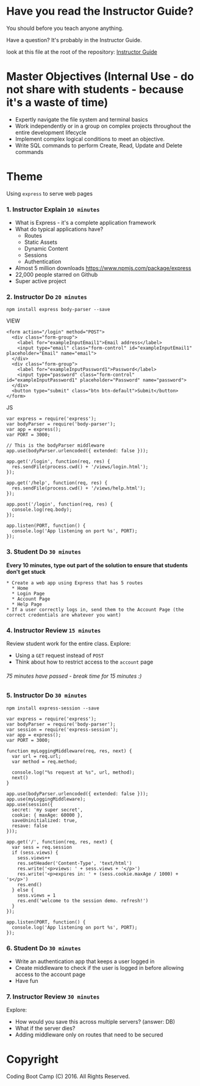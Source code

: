 # Have you read the Instructor Guide?

You should before you teach anyone anything.

Have a question? It's probably in the Instructor Guide.

look at this file at the root of the repository:
[Instructor Guide](https://github.com/RutgersCodingBootcamp/All-Lesson-Plans/blob/master/instructor_guide)

# Master Objectives (Internal Use - do not share with students - because it's a waste of time)

* Expertly navigate the file system and terminal basics
* Work independently or in a group on complex projects throughout the entire development lifecycle
* Implement complex logical conditions to meet an objective.
* Write SQL commands to perform Create, Read, Update and Delete commands


# Theme
Using `express` to serve web pages


### 1. Instructor Explain `10 minutes`
* What is Express - it's a complete application framework
* What do typical applications have?
  * Routes
  * Static Assets
  * Dynamic Content
  * Sessions
  * Authentication
* Almost 5 million downloads https://www.npmjs.com/package/express
* 22,000 people starred on Github
* Super active project

### 2. Instructor Do `20 minutes`
`npm install express body-parser --save`

VIEW
```
<form action="/login" method="POST">
  <div class="form-group">
    <label for="exampleInputEmail1">Email address</label>
    <input type="email" class="form-control" id="exampleInputEmail1" placeholder="Email" name="email">
  </div>
  <div class="form-group">
    <label for="exampleInputPassword1">Password</label>
    <input type="password" class="form-control" id="exampleInputPassword1" placeholder="Password" name="password">
  </div>
  <button type="submit" class="btn btn-default">Submit</button>
</form>
```
JS
```
var express = require('express');
var bodyParser = require('body-parser');
var app = express();
var PORT = 3000;

// This is the bodyParser middleware
app.use(bodyParser.urlencoded({ extended: false }));

app.get('/login', function(req, res) {
  res.sendFile(process.cwd() + '/views/login.html');
});

app.get('/help', function(req, res) {
  res.sendFile(process.cwd() + '/views/help.html');
});

app.post('/login', function(req, res) {
  console.log(req.body);
});

app.listen(PORT, function() {
  console.log('App listening on port %s', PORT);
});
```

### 3. Student Do `30 minutes`
**Every 10 minutes, type out part of the solution to ensure that students don't get stuck**
```
* Create a web app using Express that has 5 routes
  * Home
  * Login Page
  * Account Page
  * Help Page
* If a user correctly logs in, send them to the Account Page (the correct credentials are whatever you want)
```

### 4. Instructor Review `15 minutes`
Review student work for the entire class.
Explore:
* Using a `GET` request instead of `POST`
* Think about how to restrict access to the `account` page

###### 75 minutes have passed - break time for 15 minutes :)

### 5. Instructor Do `30 minutes`
`npm install express-session --save`

```
var express = require('express');
var bodyParser = require('body-parser');
var session = require('express-session');
var app = express();
var PORT = 3000;

function myLoggingMiddleware(req, res, next) {
  var url = req.url;
  var method = req.method;

  console.log("%s request at %s", url, method);
  next()
}

app.use(bodyParser.urlencoded({ extended: false }));
app.use(myLoggingMiddleware);
app.use(session({
  secret: 'my super secret',
  cookie: { maxAge: 60000 },
  saveUninitialized: true,
  resave: false
}));

app.get('/', function(req, res, next) {
  var sess = req.session
  if (sess.views) {
    sess.views++
    res.setHeader('Content-Type', 'text/html')
    res.write('<p>views: ' + sess.views + '</p>')
    res.write('<p>expires in: ' + (sess.cookie.maxAge / 1000) + 's</p>')
    res.end()
  } else {
    sess.views = 1
    res.end('welcome to the session demo. refresh!')
  }
});

app.listen(PORT, function() {
  console.log('App listening on port %s', PORT);
});
```

### 6. Student Do `30 minutes`
* Write an authentication app that keeps a user logged in
* Create middleware to check if the user is logged in before allowing access to the account page
* Have fun

### 7. Instructor Review `30 minutes`
Explore:
* How would you save this across multiple servers? (answer: DB)
* What if the server dies?
* Adding middleware only on routes that need to be secured

# Copyright
Coding Boot Camp (C) 2016. All Rights Reserved.
